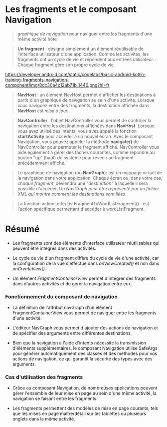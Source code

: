 # Les fragments et le composant Navigation

> *graphique de navigation* pour naviguer entre les fragments d'une même activité hôte

> __Un fragment__
: désigne simplement un élément réutilisable de l'interface utilisateur d'une application. Comme les activités, les fragments ont un cycle de vie et répondent aux entrées utilisateur.
: Chaque fragment gère son propre cycle de vie

https://developer.android.com/static/codelabs/basic-android-kotlin-training-fragments-navigation-component/img/8dc30a4c12ab71b_1440.png?hl=fr

> __NavHost__ : un élément NavHost permet d'afficher les destinations à partir d'un graphique de navigation au sein d'une activité. Lorsque vous naviguez entre des fragments, la destination affichée dans __NavHost__ est *mise à jour.*

> __NavController__ : l'objet NavController vous permet de contrôler la navigation entre les destinations affichées dans __NavHost__. Lorsque vous avez utilisé des intents, vous avez appelé la fonction __startActivity__ pour accéder à un nouvel écran. Avec le composant Navigation, vous pouvez appeler la méthode __navigate()__ de NavController pour permuter le fragment affiché. NavController vous aide également à gérer des tâches courantes, comme répondre au bouton "up" (haut) du système pour revenir au fragment précédemment affiché.

> Le graphique de navigation (ou __NavGraph__): est un mappage virtuel de la navigation dans votre application. Chaque écran ou, dans votre cas, *chaque fragment*, deviendra une *"destination"* à laquelle il sera possible d'accéder. Un *NavGraph peut être représenté par un fichier XML qui montre comment les destinations sont liées*.

> La fonction actionLetterListFragmentToWordListFragment()
: est l'action spécifique permettant d'accéder à wordListFragment.

# Résumé

- Les fragments sont des éléments d'interface utilisateur réutilisables qui peuvent être intégrés dans des activités.

- Le cycle de vie d'un fragment diffère du cycle de vie d'une activité, car la configuration de la vue s'effectue dans *onViewCreated()* et non dans *onCreateView()*.

- Un élément *FragmentContainerView* permet d'intégrer des fragments dans d'autres activités et de gérer la navigation entre eux.

### Fonctionnement du composant de navigation

- La définition de l'attribut navGraph d'un élément FragmentContainerView vous permet de naviguer entre les fragments d'une activité.

- L'éditeur NavGraph vous permet d'ajouter des actions de navigation et de spécifier des arguments entre différentes destinations.

- Bien que la navigation à l'aide d'intents nécessite la transmission d'éléments supplémentaires, le composant Navigation utilise SafeArgs pour générer automatiquement des classes et des méthodes pour vos actions de navigation, ce qui garantit la sécurité des types avec des arguments.

### Cas d'utilisation des fragments

- Grâce au composant Navigation, de nombreuses applications peuvent gérer l'ensemble de leur mise en page au sein d'une même activité, la navigation se faisant entre les fragments.

- Les fragments permettent des modèles de mise en page courants, tels que les mises en page maître/détail sur les tablettes ou plusieurs onglets dans la même activité.